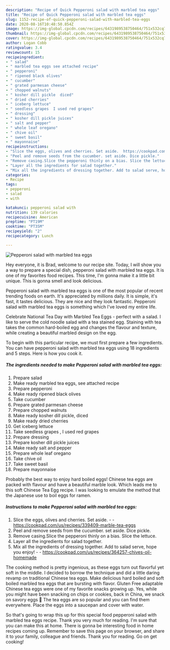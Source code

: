 ```yaml
---
description: "Recipe of Quick Pepperoni salad with marbled tea eggs"
title: "Recipe of Quick Pepperoni salad with marbled tea eggs"
slug: 1152-recipe-of-quick-pepperoni-salad-with-marbled-tea-eggs
date: 2020-08-16T10:48:50.854Z
image: https://img-global.cpcdn.com/recipes/6431989538750464/751x532cq70/pepperoni-salad-with-marbled-tea-eggs-recipe-main-photo.jpg
thumbnail: https://img-global.cpcdn.com/recipes/6431989538750464/751x532cq70/pepperoni-salad-with-marbled-tea-eggs-recipe-main-photo.jpg
cover: https://img-global.cpcdn.com/recipes/6431989538750464/751x532cq70/pepperoni-salad-with-marbled-tea-eggs-recipe-main-photo.jpg
author: Logan Cobb
ratingvalue: 3.4
reviewcount: 15
recipeingredient:
- " salad"
- " marbled tea eggs see attached recipe"
- " pepperoni"
- " ripened black olives"
- " cucumber"
- " grated parmesan cheese"
- " chopped walnuts"
- " kosher dill pickle  diced"
- " dried cherries"
- " iceberg lettuce"
- " seedless grapes  I used red grapes"
- " dressing"
- " kosher dill pickle juices"
- " salt and pepper"
- " whole leaf oregano"
- " chive oil"
- " sweet basil"
- " mayonnaise"
recipeinstructions:
- "Slice the eggs, olives and cherries. Set aside.  https://cookpad.com/us/recipes/339409-marble-tea-eggs"
- "Peel and remove seeds from the cucumber. set aside. Dice pickle."
- "Remove casing.Slice the pepperoni thinly on a bias. Slice the lettuce."
- "Layer all the ingredients for salad together."
- "Mix all the ingredients of dressing together. Add to salad serve, hope you enjoy!  https://cookpad.com/us/recipes/364257-chives-oil-homemade"
categories:
- Recipe
tags:
- pepperoni
- salad
- with

katakunci: pepperoni salad with 
nutrition: 139 calories
recipecuisine: American
preptime: "PT19M"
cooktime: "PT35M"
recipeyield: "2"
recipecategory: Lunch

---
```



![Pepperoni salad with marbled tea eggs](https://img-global.cpcdn.com/recipes/6431989538750464/751x532cq70/pepperoni-salad-with-marbled-tea-eggs-recipe-main-photo.jpg)

Hey everyone, it is Brad, welcome to our recipe site. Today, I will show you a way to prepare a special dish, pepperoni salad with marbled tea eggs. It is one of my favorites food recipes. This time, I'm gonna make it a little bit unique. This is gonna smell and look delicious.

Pepperoni salad with marbled tea eggs is one of the most popular of recent trending foods on earth. It's appreciated by millions daily. It is simple, it's fast, it tastes delicious. They are nice and they look fantastic. Pepperoni salad with marbled tea eggs is something which I've loved my entire life.

Celebrate National Tea Day with Marbled Tea Eggs - perfect with a salad. I like to serve the cold noodle salad with a tea stained egg. Staining with tea takes the common hard-boiled egg and changes the flavour and texture, while creating a beautiful marbled design on the egg.


To begin with this particular recipe, we must first prepare a few ingredients. You can have pepperoni salad with marbled tea eggs using 18 ingredients and 5 steps. Here is how you cook it.

<!--inarticleads1-->

##### The ingredients needed to make Pepperoni salad with marbled tea eggs:

1. Prepare  salad
1. Make ready  marbled tea eggs, see attached recipe
1. Prepare  pepperoni
1. Make ready  ripened black olives
1. Take  cucumber
1. Prepare  grated parmesan cheese
1. Prepare  chopped walnuts
1. Make ready  kosher dill pickle,  diced
1. Make ready  dried cherries
1. Get  iceberg lettuce
1. Take  seedless grapes , I used red grapes
1. Prepare  dressing
1. Prepare  kosher dill pickle juices
1. Make ready  salt and pepper
1. Prepare  whole leaf oregano
1. Take  chive oil
1. Take  sweet basil
1. Prepare  mayonnaise


Probably the best way to enjoy hard boiled eggs! Chinese tea eggs are packed with flavour and have a beautiful marble look. Which leads me to this soft Chinese Tea Egg recipe. I was looking to emulate the method that the Japanese use to boil eggs for ramen. 

<!--inarticleads2-->

##### Instructions to make Pepperoni salad with marbled tea eggs:

1. Slice the eggs, olives and cherries. Set aside. -  - https://cookpad.com/us/recipes/339409-marble-tea-eggs
1. Peel and remove seeds from the cucumber. set aside. Dice pickle.
1. Remove casing.Slice the pepperoni thinly on a bias. Slice the lettuce.
1. Layer all the ingredients for salad together.
1. Mix all the ingredients of dressing together. Add to salad serve, hope you enjoy! -  - https://cookpad.com/us/recipes/364257-chives-oil-homemade


The cooking method is pretty ingenious, as these eggs turn out flavorful yet soft in the middle. I decided to borrow the technique and did a little daring revamp on traditional Chinese tea eggs. Make delicious hard boiled and soft boiled marbled tea eggs that are bursting with flavor. Gluten Free adaptable Chinese tea eggs were one of my favorite snacks growing up. Yes, while you might have been snacking on chips or cookies, back in China, we snack on savory eggs 🙂 The tea eggs are so popular and you can find them everywhere. Place the eggs into a saucepan and cover with water. 

So that's going to wrap this up for this special food pepperoni salad with marbled tea eggs recipe. Thank you very much for reading. I'm sure that you can make this at home. There is gonna be interesting food in home recipes coming up. Remember to save this page on your browser, and share it to your family, colleague and friends. Thank you for reading. Go on get cooking!
